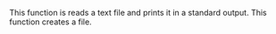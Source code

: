 This function is reads a text file and prints it in a standard output.
This function  creates a file.

